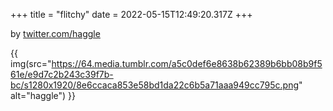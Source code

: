 +++
title = "flitchy"
date = 2022-05-15T12:49:20.317Z
+++

by [twitter.com/haggle](https://twitter.com/haggle)

{{ img(src="https://64.media.tumblr.com/a5c0def6e8638b62389b6bb08b9f561e/e9d7c2b243c39f7b-bc/s1280x1920/8e6ccaca853e58bd1da22c6b5a71aaa949cc795c.png" alt="haggle") }}
